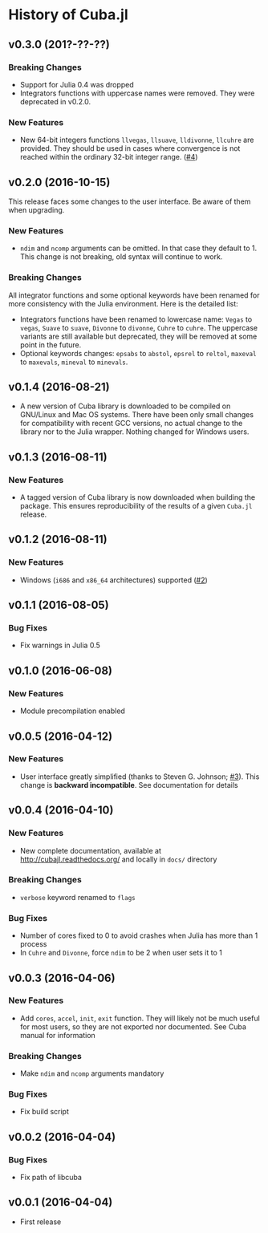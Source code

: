 History of Cuba.jl
==================

v0.3.0 (201?-??-??)
-------------------

### Breaking Changes

* Support for Julia 0.4 was dropped
* Integrators functions with uppercase names were removed.  They were deprecated
  in v0.2.0.

### New Features ###

* New 64-bit integers functions `llvegas`, `llsuave`, `lldivonne`, `llcuhre` are
  provided.  They should be used in cases where convergence is not reached
  within the ordinary 32-bit integer
  range. ([#4](https://github.com/giordano/Cuba.jl/issues/4))

v0.2.0 (2016-10-15)
-------------------

This release faces some changes to the user interface.  Be aware of them when
upgrading.

### New Features ###

* `ndim` and `ncomp` arguments can be omitted.  In that case they default to 1.
  This change is not breaking, old syntax will continue to work.

### Breaking Changes ###

All integrator functions and some optional keywords have been renamed for more
consistency with the Julia environment.  Here is the detailed list:

* Integrators functions have been renamed to lowercase name: `Vegas` to `vegas`,
  `Suave` to `suave`, `Divonne` to `divonne`, `Cuhre` to `cuhre`.  The uppercase
  variants are still available but deprecated, they will be removed at some
  point in the future.
* Optional keywords changes: `epsabs` to `abstol`, `epsrel` to `reltol`,
  `maxeval` to `maxevals`, `mineval` to `minevals`.

v0.1.4 (2016-08-21)
-------------------

* A new version of Cuba library is downloaded to be compiled on GNU/Linux and
  Mac OS systems.  There have been only small changes for compatibility with
  recent GCC versions, no actual change to the library nor to the Julia wrapper.
  Nothing changed for Windows users.

v0.1.3 (2016-08-11)
-------------------

### New Features ###

* A tagged version of Cuba library is now downloaded when building the package.
  This ensures reproducibility of the results of a given `Cuba.jl` release.

v0.1.2 (2016-08-11)
-------------------

### New Features ###

* Windows (`i686` and `x86_64` architectures) supported
  ([#2](https://github.com/giordano/Cuba.jl/issues/2))

v0.1.1 (2016-08-05)
-------------------

### Bug Fixes ###

* Fix warnings in Julia 0.5

v0.1.0 (2016-06-08)
-------------------

### New Features ###

* Module precompilation enabled

v0.0.5 (2016-04-12)
-------------------

### New Features ###

* User interface greatly simplified (thanks to Steven G. Johnson;
  [#3](https://github.com/giordano/Cuba.jl/issues/3)).  This change is
  **backward incompatible**.  See documentation for details

v0.0.4 (2016-04-10)
-------------------

### New Features ###

* New complete documentation, available at http://cubajl.readthedocs.org/ and
  locally in `docs/` directory

### Breaking Changes ###

* `verbose` keyword renamed to `flags`

### Bug Fixes ###

* Number of cores fixed to 0 to avoid crashes when Julia has more than 1 process
* In `Cuhre` and `Divonne`, force `ndim` to be 2 when user sets it to 1

v0.0.3 (2016-04-06)
-------------------

### New Features ###

* Add `cores`, `accel`, `init`, `exit` function.  They will likely not be much
  useful for most users, so they are not exported nor documented.  See Cuba
  manual for information

### Breaking Changes ###

* Make `ndim` and `ncomp` arguments mandatory

### Bug Fixes ###

* Fix build script

v0.0.2 (2016-04-04)
-------------------

### Bug Fixes ###

* Fix path of libcuba

v0.0.1 (2016-04-04)
-------------------

* First release
